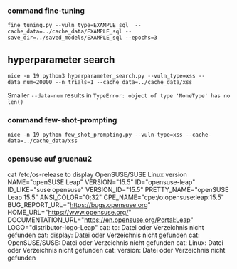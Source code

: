 ### command fine-tuning
`fine_tuning.py --vuln_type=EXAMPLE_sql  --cache_data=../cache_data/EXAMPLE_sql --save_dir=../saved_models/EXAMPLE_sql --epochs=3`

## hyperparameter search
`nice -n 19 python3 hyperparameter_search.py --vuln_type=xss --data_num=20000 --n_trials=1 --cache_data=../cache_data/xss`

Smaller `--data-num` results in `TypeError: object of type 'NoneType' has no len()`


### command few-shot-prompting
`nice -n 19 python few_shot_prompting.py --vuln-type=xss --cache-data=../cache_data/xss`




### opensuse auf gruenau2
cat /etc/os-release to display OpenSUSE/SUSE Linux version
NAME="openSUSE Leap"
VERSION="15.5"
ID="opensuse-leap"
ID_LIKE="suse opensuse"
VERSION_ID="15.5"
PRETTY_NAME="openSUSE Leap 15.5"
ANSI_COLOR="0;32"
CPE_NAME="cpe:/o:opensuse:leap:15.5"
BUG_REPORT_URL="https://bugs.opensuse.org"
HOME_URL="https://www.opensuse.org/"
DOCUMENTATION_URL="https://en.opensuse.org/Portal:Leap"
LOGO="distributor-logo-Leap"
cat: to: Datei oder Verzeichnis nicht gefunden
cat: display: Datei oder Verzeichnis nicht gefunden
cat: OpenSUSE/SUSE: Datei oder Verzeichnis nicht gefunden
cat: Linux: Datei oder Verzeichnis nicht gefunden
cat: version: Datei oder Verzeichnis nicht gefunden